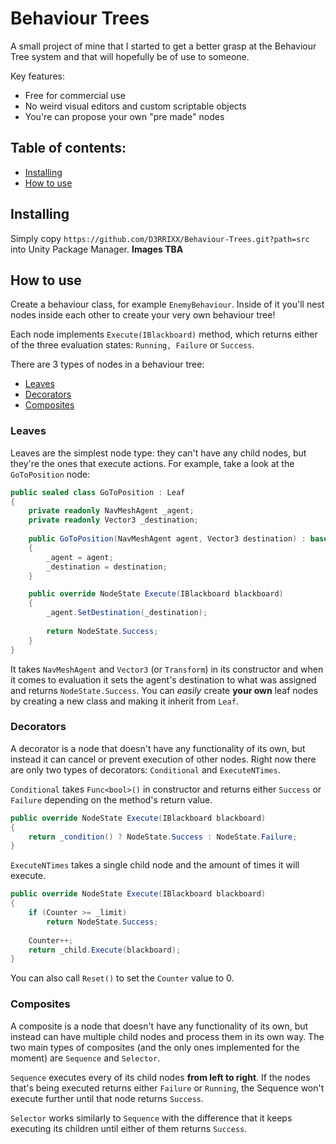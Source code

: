 Behaviour Trees
===
A small project of mine that I started to get a better grasp at the Behaviour Tree system and that will hopefully be of use to someone.

Key features:
* Free for commercial use
* No weird visual editors and custom scriptable objects
* You're can propose your own "pre made" nodes

## Table of contents:
- [Installing](#installing)
- [How to use](#how-to-use)

Installing
---
Simply copy `https://github.com/D3RRIXX/Behaviour-Trees.git?path=src` into Unity Package Manager. **Images TBA**

How to use
---
Create a behaviour class, for example `EnemyBehaviour`. Inside of it you'll nest nodes inside each other to create your very own behaviour tree!

Each node implements `Execute(IBlackboard)` method, which returns either of the three evaluation states: `Running, Failure` or `Success`.

There are 3 types of nodes in a behaviour tree:
* [Leaves](#leaves)
* [Decorators](#decorators)
* [Composites](#composites)

### Leaves
Leaves are the simplest node type: they can't have any child nodes, but they're the ones that execute actions. For example, take a look at the `GoToPosition` node:

```csharp
public sealed class GoToPosition : Leaf
{
    private readonly NavMeshAgent _agent;
    private readonly Vector3 _destination;
    
    public GoToPosition(NavMeshAgent agent, Vector3 destination) : base($"Go to {destination}")
    {
        _agent = agent;
        _destination = destination;
    }

    public override NodeState Execute(IBlackboard blackboard)
    {
        _agent.SetDestination(_destination);
    
        return NodeState.Success;
    }
}
```

It takes `NavMeshAgent` and `Vector3` (or `Transform`) in its constructor and when it comes to evaluation it sets the agent's destination to what was assigned and returns `NodeState.Success`. You can *easily* create **your own** leaf nodes by creating a new class and making it inherit from `Leaf`.

### Decorators
A decorator is a node that doesn't have any functionality of its own, but instead it can cancel or prevent execution of other nodes.
Right now there are only two types of decorators: `Conditional` and `ExecuteNTimes`.

`Conditional` takes `Func<bool>()` in constructor and returns either `Success` or `Failure` depending on the method's return value.

```csharp
public override NodeState Execute(IBlackboard blackboard)
{
    return _condition() ? NodeState.Success : NodeState.Failure;
}
```

`ExecuteNTimes` takes a single child node and the amount of times it will execute.

```csharp
public override NodeState Execute(IBlackboard blackboard)
{
    if (Counter >= _limit)
        return NodeState.Success;
                
    Counter++;           
    return _child.Execute(blackboard);
}
```

You can also call `Reset()` to set the `Counter` value to 0.

### Composites
A composite is a node that doesn't have any functionality of its own, but instead can have multiple child nodes and process them in its own way. The two main types of composites (and the only ones implemented for the moment) are `Sequence` and `Selector`.

`Sequence` executes every of its child nodes **from left to right**. If the nodes that's being executed returns either `Failure` or `Running`, the Sequence won't execute further until that node returns `Success`.

`Selector` works similarly to `Sequence` with the difference that it keeps executing its children until either of them returns `Success`.